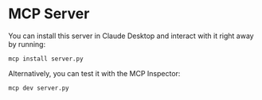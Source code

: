 # MCP Server

You can install this server in Claude Desktop and interact with it right away by running:

```
mcp install server.py
```

Alternatively, you can test it with the MCP Inspector:

```
mcp dev server.py
```